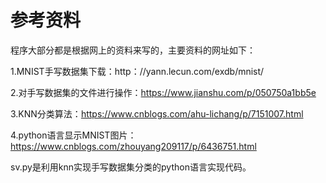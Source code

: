 # 参考资料
程序大部分都是根据网上的资料来写的，主要资料的网址如下：

1.MNIST手写数据集下载：http：//yann.lecun.com/exdb/mnist/

2.对手写数据集的文件进行操作：https://www.jianshu.com/p/050750a1bb5e

3.KNN分类算法：https://www.cnblogs.com/ahu-lichang/p/7151007.html

4.python语言显示MNIST图片：https://www.cnblogs.com/zhouyang209117/p/6436751.html

sv.py是利用knn实现手写数据集分类的python语言实现代码。
